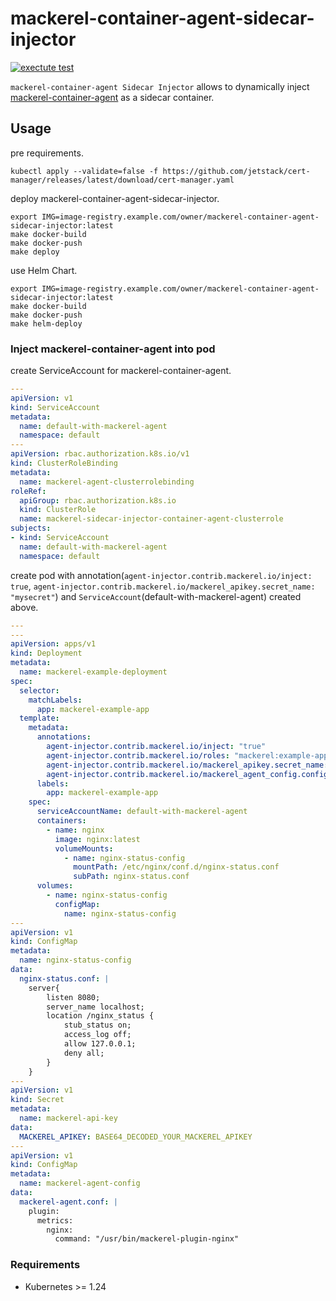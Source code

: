 # mackerel-container-agent-sidecar-injector

[![exectute test](https://github.com/mackerelio-labs/mackerel-container-agent-sidecar-injector/actions/workflows/ci.yaml/badge.svg)](https://github.com/mackerelio-labs/mackerel-container-agent-sidecar-injector/actions/workflows/ci.yaml)

`mackerel-container-agent Sidecar Injector` allows to dynamically inject [mackerel-container-agent](https://github.com/mackerelio/mackerel-container-agent) as a sidecar container.

## Usage

pre requirements.

```console
kubectl apply --validate=false -f https://github.com/jetstack/cert-manager/releases/latest/download/cert-manager.yaml
```

deploy mackerel-container-agent-sidecar-injector.

```console
export IMG=image-registry.example.com/owner/mackerel-container-agent-sidecar-injector:latest
make docker-build
make docker-push
make deploy
```

use Helm Chart.

```console
export IMG=image-registry.example.com/owner/mackerel-container-agent-sidecar-injector:latest
make docker-build
make docker-push
make helm-deploy
```

### Inject mackerel-container-agent into pod

create ServiceAccount for mackerel-container-agent.

```yaml
---
apiVersion: v1
kind: ServiceAccount
metadata:
  name: default-with-mackerel-agent
  namespace: default
---
apiVersion: rbac.authorization.k8s.io/v1
kind: ClusterRoleBinding
metadata:
  name: mackerel-agent-clusterrolebinding
roleRef:
  apiGroup: rbac.authorization.k8s.io
  kind: ClusterRole
  name: mackerel-sidecar-injector-container-agent-clusterrole
subjects:
- kind: ServiceAccount
  name: default-with-mackerel-agent
  namespace: default
```

create pod with annotation(`agent-injector.contrib.mackerel.io/inject: true`, `agent-injector.contrib.mackerel.io/mackerel_apikey.secret_name: "mysecret"`) and `ServiceAccount`(default-with-mackerel-agent) created above.

```yaml
---
---
apiVersion: apps/v1
kind: Deployment
metadata:
  name: mackerel-example-deployment
spec:
  selector:
    matchLabels:
      app: mackerel-example-app
  template:
    metadata:
      annotations:
        agent-injector.contrib.mackerel.io/inject: "true"
        agent-injector.contrib.mackerel.io/roles: "mackerel:example-app"
        agent-injector.contrib.mackerel.io/mackerel_apikey.secret_name: "mackerel-api-key"
        agent-injector.contrib.mackerel.io/mackerel_agent_config.configmap_name: "mackerel-agent-config"
      labels:
        app: mackerel-example-app
    spec:
      serviceAccountName: default-with-mackerel-agent
      containers:
        - name: nginx
          image: nginx:latest
          volumeMounts:
            - name: nginx-status-config
              mountPath: /etc/nginx/conf.d/nginx-status.conf
              subPath: nginx-status.conf
      volumes:
        - name: nginx-status-config
          configMap:
            name: nginx-status-config
---
apiVersion: v1
kind: ConfigMap
metadata:
  name: nginx-status-config
data:
  nginx-status.conf: |
    server{
        listen 8080;
        server_name localhost;
        location /nginx_status {
            stub_status on;
            access_log off;
            allow 127.0.0.1;
            deny all;
        }
    }
---
apiVersion: v1
kind: Secret
metadata:
  name: mackerel-api-key
data:
  MACKEREL_APIKEY: BASE64_DECODED_YOUR_MACKEREL_APIKEY
---
apiVersion: v1
kind: ConfigMap
metadata:
  name: mackerel-agent-config
data:
  mackerel-agent.conf: |
    plugin:
      metrics:
        nginx:
          command: "/usr/bin/mackerel-plugin-nginx"
```

### Requirements

- Kubernetes >= 1.24
